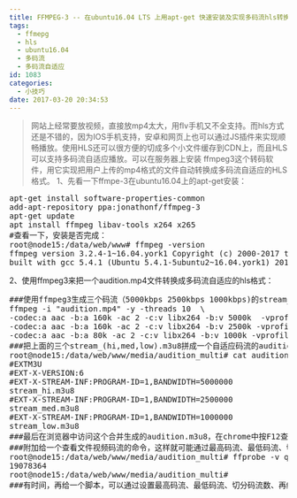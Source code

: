 ```yaml
---
title: FFMPEG-3 -- 在ubuntu16.04 LTS 上用apt-get 快速安装及实现多码流hls转换
tags:
  - ffmepg
  - hls
  - ubuntu16.04
  - 多码流
  - 多码流自适应
id: 1083
categories:
  - 小技巧
date: 2017-03-20 20:34:53
---
```


> 网站上经常要放视频，直接放mp4太大，用flv手机又不全支持。而hls方式还是不错的，因为IOS手机支持，安卓和网页上也可以通过JS插件来实现顺畅播放。使用HLS还可以很方便的切成多个小文件缓存到CDN上，而且HLS可以支持多码流自适应播放。可以在服务器上安装 ffmpeg3这个转码软件，用它实现把用户上传的mp4格式的文件自动转换成多码流自适应的HLS格式。
1、先看一下ffmpe-3在ubuntu16.04上的apt-get安装：
<pre>apt-get install software-properties-common
add-apt-repository ppa:jonathonf/ffmpeg-3
apt-get update
apt install ffmpeg libav-tools x264 x265
#查看一下，安装是否完成：
root@node15:/data/web/www# ffmpeg -version                
ffmpeg version 3.2.4-1~16.04.york1 Copyright (c) 2000-2017 the FFmpeg developers
built with gcc 5.4.1 (Ubuntu 5.4.1-5ubuntu2~16.04.york1) 20170210
</pre>
2、使用ffmpeg3来把一个audition.mp4文件转换成多码流自适应的hls格式：
<pre>
###使用ffmpeg3生成三个码流（5000kbps 2500kbps 1000kbps)的stream_hi.m3u8 stream_med.m3u8 stream_low.m3u8 三个文件
ffmpeg -i "audition.mp4" -y -threads 10  \
-codec:a aac -b:a 160k -ac 2 -c:v libx264 -b:v 5000k  -vprofile baseline -preset medium -x264opts level=41  -hls_list_size 0 -hls_allow_cache 1  stream_hi.m3u8 \
-codec:a aac -b:a 160k -ac 2 -c:v libx264 -b:v 2500k -vprofile baseline -preset medium -x264opts level=41 -hls_list_size 0 -hls_allow_cache 1 stream_med.m3u8 \
-codec:a aac -b:a 80k -ac 2 -c:v libx264 -b:v 1000k -vprofile baseline -preset medium -x264opts level=41 -hls_list_size 0 -hls_allow_cache 1 stream_low.m3u8
###把上面的三个stream_(hi,med,low).m3u8拼成一个自适应码流的audition.m3u8文件
root@node15:/data/web/www/media/audition_multi# cat audition.m3u8 
#EXTM3U
#EXT-X-VERSION:6
#EXT-X-STREAM-INF:PROGRAM-ID=1,BANDWIDTH=5000000
stream_hi.m3u8
#EXT-X-STREAM-INF:PROGRAM-ID=1,BANDWIDTH=2500000
stream_med.m3u8
#EXT-X-STREAM-INF:PROGRAM-ID=1,BANDWIDTH=1000000
stream_low.m3u8
###最后在浏览器中访问这个合并生成的audition.m3u8，在chrome中按F12查看是否会在stream_(hi,med,low).m3u8文件中转换
###附加给一个查看文件视频码流的命令，这样就可能通过最高码流、最低码流、切分码流数、再结合文件本身的码流，用后台crontab来实现自动转码（结果是bps)：
root@node15:/data/web/www/media/audition_multi# ffprobe -v quiet -print_format json -show_format   audition.mp4  | grep bit_rate | awk -F'"' '{print $4}'
19078364
root@node15:/data/web/www/media/audition_multi# 
###有时间，再给一个脚本，可以通过设置最高码流、最低码流、切分码流数、再结合文件本身的码流，自动生成多个自适应码流的m3u8文件。
</pre>